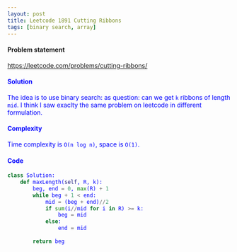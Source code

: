 ```yaml
---
layout: post
title: Leetcode 1891 Cutting Ribbons
tags: [binary search, array]
---
```


#### Problem statement

<a href="https://leetcode.com/problems/cutting-ribbons/"> <font color = blue>https://leetcode.com/problems/cutting-ribbons/

#### Solution
The idea is to use binary search: as question: can we get `k` ribbons of length `mid`. I think I saw exaclty the same problem on leetcode in different formulation.

#### Complexity
Time complexity is `O(n log n)`, space is `O(1)`.

#### Code
```python
class Solution:
    def maxLength(self, R, k):
        beg, end = 0, max(R) + 1
        while beg + 1 < end:
            mid = (beg + end)//2
            if sum(i//mid for i in R) >= k:
                beg = mid
            else:
                end = mid
        
        return beg
```

